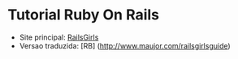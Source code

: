 # Tutorial Ruby On Rails

- Site principal: [RailsGirls](railsgirls.com)
- Versao traduzida: [RB] (http://www.maujor.com/railsgirlsguide)

